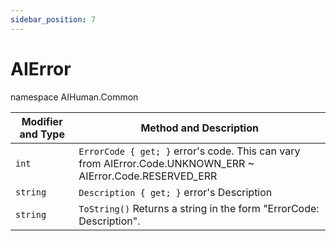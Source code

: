 ```yaml
---
sidebar_position: 7
---
```


# AIError

namespace AIHuman.Common

| Modifier and Type    | Method and Description                                       |
| -------------------- | ------------------------------------------------------------ |
| `int`             | `ErrorCode { get; }` error's code. This can vary from AIError.Code.UNKNOWN_ERR ~ AIError.Code.RESERVED_ERR               |
| `string`               | `Description { get; }` error's Description |
| `string` | `ToString()` Returns a string in the form "ErrorCode: Description".              |
